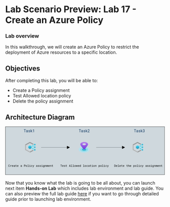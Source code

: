 # Lab Scenario Preview: Lab 17 - Create an Azure Policy

### Lab overview

In this walkthrough, we will create an Azure Policy to restrict the deployment of Azure resources to a specific location.

## Objectives

After completing this lab, you will be able to:

- Create a Policy assignment
- Test Allowed location policy
- Delete the policy assignment

## Architecture Diagram

![](../images/az900lab17.png)

Now that you know what the lab is going to be all about, you can launch next item **Hands-on Lab** which includes lab environment and lab guide. You can also preview the full lab guide [here](https://experience.cloudlabs.ai/#/labguidepreview/2324ce51-fff7-46e5-b61f-f0e7b3e9d759) if you want to go through detailed guide prior to launching lab environment.
